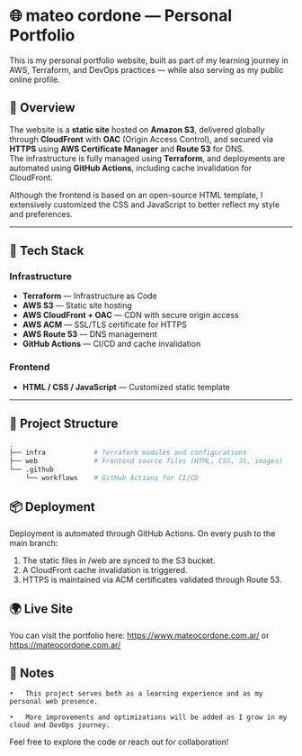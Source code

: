 # 🌐 mateo cordone — Personal Portfolio

This is my personal portfolio website, built as part of my learning journey in AWS, Terraform, and DevOps practices — while also serving as my public online profile.

## 🚀 Overview

The website is a **static site** hosted on **Amazon S3**, delivered globally through **CloudFront** with **OAC** (Origin Access Control), and secured via **HTTPS** using **AWS Certificate Manager** and **Route 53** for DNS.  
The infrastructure is fully managed using **Terraform**, and deployments are automated using **GitHub Actions**, including cache invalidation for CloudFront.

Although the frontend is based on an open-source HTML template, I extensively customized the CSS and JavaScript to better reflect my style and preferences.

---

## 🧰 Tech Stack

### Infrastructure
- **Terraform** — Infrastructure as Code
- **AWS S3** — Static site hosting
- **AWS CloudFront + OAC** — CDN with secure origin access
- **AWS ACM** — SSL/TLS certificate for HTTPS
- **AWS Route 53** — DNS management
- **GitHub Actions** — CI/CD and cache invalidation

### Frontend
- **HTML / CSS / JavaScript** — Customized static template

---

## 📁 Project Structure

```bash
.
├── infra            # Terraform modules and configurations
├── web              # Frontend source files (HTML, CSS, JS, images)
└── .github
    └── workflows    # GitHub Actions for CI/CD
```

## 📦 Deployment

Deployment is automated through GitHub Actions. On every push to the main branch:
1.	The static files in /web are synced to the S3 bucket.
2.	A CloudFront cache invalidation is triggered.
3.	HTTPS is maintained via ACM certificates validated through Route 53.

## 🌍 Live Site
You can visit the portfolio here: https://www.mateocordone.com.ar/ or https://mateocordone.com.ar/



## 📌 Notes
```
•	This project serves both as a learning experience and as my personal web presence.

•	More improvements and optimizations will be added as I grow in my cloud and DevOps journey.
```

Feel free to explore the code or reach out for collaboration!